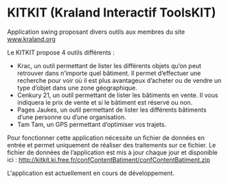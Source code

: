 KITKIT (Kraland Interactif ToolsKIT)
====================

Application swing proposant divers outils aux membres du site www.kraland.org

Le KITKIT propose 4 outils différents :
- Krac, un outil permettant de lister les différents objets qu’on peut retrouver dans n’importe quel bâtiment. Il permet d’effectuer une recherche pour voir où il est plus avantageux d’acheter ou de vendre un type d’objet dans une zone géographique.
- Cenkury 21, un outil permettant de lister les bâtiments en vente. Il vous indiquera le prix de vente et si le bâtiment est réservé ou non.
- Pages Jaukes, un outil permettant de lister les différents bâtiments d’une personne ou d’une organisation.
- Tam Tam, un GPS permettant d’optimiser vos trajets.

Pour fonctionner cette application nécessite un fichier de données en entrée et permet uniquement de réaliser des traitements sur ce fichier.
Le fichier de données de l’application est mis à jour chaque jour et disponible ici : http://kitkit.ki.free.fr/confContentBatiment/confContentBatiment.zip

L'application est actuellement en cours de développement.